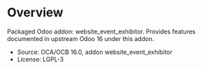 # Overview

Packaged Odoo addon: website_event_exhibitor. Provides features documented in upstream Odoo 16 under this addon.

- Source: OCA/OCB 16.0, addon website_event_exhibitor
- License: LGPL-3
